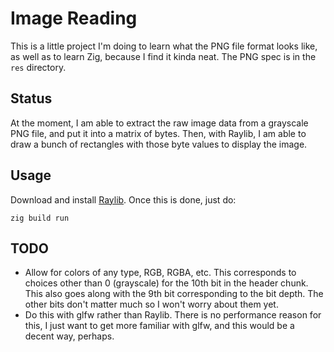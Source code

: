 # Image Reading

This is a little project I'm doing to learn what the PNG file format looks like, as well as to learn Zig, because I find it kinda neat. The PNG spec is in the `res` directory.

## Status

At the moment, I am able to extract the raw image data from a grayscale PNG file, and put it into a matrix of bytes. Then, with Raylib, I am able to draw a bunch of rectangles with those byte values to display the image.

## Usage

Download and install [Raylib](https://github.com/raysan5/raylib). Once this is done, just do:

```
zig build run
```

## TODO

- Allow for colors of any type, RGB, RGBA, etc. This corresponds to choices other than 0 (grayscale) for the 10th bit in the header chunk. This also goes along with the 9th bit corresponding to the bit depth. The other bits don't matter much so I won't worry about them yet.
- Do this with glfw rather than Raylib. There is no performance reason for this, I just want to get more familiar with glfw, and this would be a decent way, perhaps.
